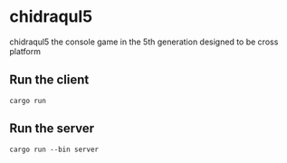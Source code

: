 # chidraqul5

 chidraqul5 the console game in the 5th generation designed to be cross platform 

## Run the client

	cargo run

## Run the server

	cargo run --bin server

